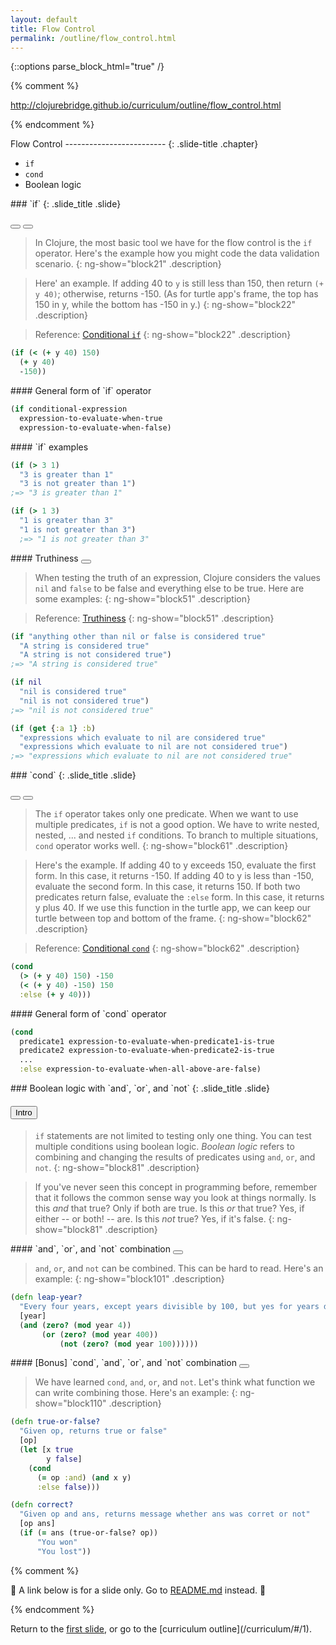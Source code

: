 ```yaml
---
layout: default
title: Flow Control
permalink: /outline/flow_control.html
---
```


{::options parse_block_html="true" /}

{% comment %}

http://clojurebridge.github.io/curriculum/outline/flow_control.html

{% endcomment %}

<section>
Flow Control
-------------------------
{: .slide-title .chapter}

* `if`
* `cond`
* Boolean logic
</section>


<section ng-controller="NarrativeController">
### `if`
{: .slide_title .slide}

<button class="link" ng-bind-html="details1" ng-model="block21"
ng-click="block21=!block21"></button>
<button class="link" ng-bind-html="details2" ng-model="block22" ng-click="block22=!block22"></button>

> In Clojure, the most basic tool we have for the flow control is the `if`
> operator. Here's the example how you might code the data validation scenario.
{: ng-show="block21" .description}

> Here' an example. If adding 40 to `y` is still less than 150, then
> return `(+ y 40)`; otherwise, returns -150. (As for turtle app's
> frame, the top has 150 in y, while the bottom has -150 in y.)
{: ng-show="block22" .description}

> Reference: [Conditional `if`](http://clojurebridge.github.io/community-docs/docs/clojure/if/)
{: ng-show="block22" .description}

```clojure
(if (< (+ y 40) 150)
  (+ y 40)
  -150))
```
</section>

<section ng-controller="NarrativeController">
#### General form of `if` operator

```clojure
(if conditional-expression
  expression-to-evaluate-when-true
  expression-to-evaluate-when-false)
```
</section>

<section ng-controller="NarrativeController">
#### `if` examples

```clojure
(if (> 3 1)
  "3 is greater than 1"
  "3 is not greater than 1")
;=> "3 is greater than 1"

(if (> 1 3)
  "1 is greater than 3"
  "1 is not greater than 3")
  ;=> "1 is not greater than 3"
```
</section>

<section ng-controller="NarrativeController">
#### Truthiness <button class="link" ng-bind-html="details" ng-model="block51" ng-click="block51=!block51"></button>

> When testing the truth of an expression, Clojure considers the
> values `nil` and `false` to be false and everything else to be true.
> Here are some examples:
{: ng-show="block51" .description}

> Reference: [Truthiness](http://clojurebridge.github.io/community-docs/docs/clojure/truthiness/)
{: ng-show="block51" .description}


```clojure
(if "anything other than nil or false is considered true"
  "A string is considered true"
  "A string is not considered true")
;=> "A string is considered true"

(if nil
  "nil is considered true"
  "nil is not considered true")
;=> "nil is not considered true"

(if (get {:a 1} :b)
  "expressions which evaluate to nil are considered true"
  "expressions which evaluate to nil are not considered true")
;=> "expressions which evaluate to nil are not considered true"
```
</section>

<section ng-controller="NarrativeController">
### `cond`
{: .slide_title .slide}

<button class="link" ng-bind-html="details1" ng-model="block61" ng-click="block61=!block61"></button>
<button class="link" ng-bind-html="details2" ng-model="block62" ng-click="block62=!block62"></button>

> The `if` operator takes only one predicate.
> When we want to use multiple predicates, `if` is not a good option.
> We have to write nested, nested, ... and nested `if` conditions.
> To branch to multiple situations, `cond` operator works well.
{: ng-show="block61" .description}

> Here's the example. If adding 40 to y exceeds 150, evaluate the
> first form. In this case, it returns -150. If adding 40 to y is less
> than -150, evaluate the second form. In this case, it returns 150.
> If both two predicates return false, evaluate the `:else` form. In
> this case, it returns y plus 40. If we use this function in the
> turtle app, we can keep our turtle between top and bottom of the frame.
{: ng-show="block62" .description}

> Reference: [Conditional `cond`](http://clojurebridge.github.io/community-docs/docs/clojure/cond/)
{: ng-show="block62" .description}

```clojure
(cond
  (> (+ y 40) 150) -150
  (< (+ y 40) -150) 150
  :else (+ y 40)))
```
</section>

<section ng-controller="NarrativeController">
#### General form of `cond` operator

```clojure
(cond
  predicate1 expression-to-evaluate-when-predicate1-is-true
  predicate2 expression-to-evaluate-when-predicate2-is-true
  ...
  :else expression-to-evaluate-when-all-above-are-false)
```
</section>

<section ng-controller="NarrativeController">
### Boolean logic with `and`, `or`, and `not`
{: .slide_title .slide}

#### <button class="link" ng-model="block81" ng-click="block81=!block81">Intro</button>

> `if` statements are not limited to testing only one thing. You can
> test multiple conditions using boolean logic. _Boolean logic_ refers
> to combining and changing the results of predicates using `and`,
> `or`, and `not`.
{: ng-show="block81" .description}

> If you've never seen this concept in programming before, remember
> that it follows the common sense way you look at things normally. Is
> this _and_ that true? Only if both are true. Is this _or_ that true?
> Yes, if either -- or both! -- are. Is this _not_ true? Yes, if it's
> false.
{: ng-show="block81" .description}
</section>

<section ng-controller="NarrativeController">
#### `and`, `or`, and `not` combination <button class="link" ng-bind-html="details" ng-model="block101" ng-click="block101=!block101"></button>

> `and`, `or`, and `not` can be combined. This can be hard to read.
> Here's an example:
{: ng-show="block101" .description}

```clojure
(defn leap-year?
  "Every four years, except years divisible by 100, but yes for years divisible by 400."
  [year]
  (and (zero? (mod year 4))
       (or (zero? (mod year 400))
           (not (zero? (mod year 100))))))
```
</section>

<section ng-controller="NarrativeController">
#### [Bonus] `cond`, `and`, `or`, and `not` combination <button class="link" ng-bind-html="details" ng-model="block110" ng-click="block110=!block110"></button>

> We have learned `cond`, `and`, `or`, and `not`. Let's think what function we can write
> combining those.
> Here's an example:
{: ng-show="block110" .description}

```clojure
(defn true-or-false?
  "Given op, returns true or false"
  [op]
  (let [x true
        y false]
    (cond
      (= op :and) (and x y)
      :else false)))

(defn correct?
  "Given op and ans, returns message whether ans was corret or not"
  [op ans]
  (if (= ans (true-or-false? op))
      "You won"
      "You lost"))
```
</section>

{% comment %}

:star2: A link below is for a slide only. Go to [README.md](../README.md)
instead. :star2:

{% endcomment %}

<section>
Return to the <a href="javascript:;" onClick="Reveal.slide(1);">first slide</a>,
or go to the [curriculum outline](/curriculum/#/1).
</section>
